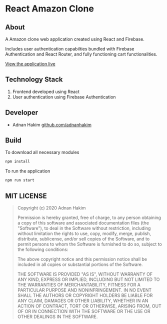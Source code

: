# React Amazon Clone

## About

A Amazon clone web application created using React and Firebase.

Includes user authentication capabilties bundled with Firebase Authentication and React Router, and fully functioning cart functionalities.

[View the application live](https://react-amazon-clone.herokuapp.com/)

## Technology Stack

1. Frontend developed using React
1. User authentication using Firebase Authentication

## Developer

-  Adnan Hakim [github.com/adnanhakim](https://github.com/adnanhakim)

## Build

To download all necessary modules

```javascript
npm install
```

To run the application

```javascript
npm run start
```

## MIT LICENSE

> Copyright (c) 2020 Adnan Hakim
>
> Permission is hereby granted, free of charge, to any person obtaining a copy
> of this software and associated documentation files (the "Software"), to deal
> in the Software without restriction, including without limitation the rights
> to use, copy, modify, merge, publish, distribute, sublicense, and/or sell
> copies of the Software, and to permit persons to whom the Software is
> furnished to do so, subject to the following conditions:
>
> The above copyright notice and this permission notice shall be included in all
> copies or substantial portions of the Software.
>
> THE SOFTWARE IS PROVIDED "AS IS", WITHOUT WARRANTY OF ANY KIND, EXPRESS OR
> IMPLIED, INCLUDING BUT NOT LIMITED TO THE WARRANTIES OF MERCHANTABILITY,
> FITNESS FOR A PARTICULAR PURPOSE AND NONINFRINGEMENT. IN NO EVENT SHALL THE
> AUTHORS OR COPYRIGHT HOLDERS BE LIABLE FOR ANY CLAIM, DAMAGES OR OTHER
> LIABILITY, WHETHER IN AN ACTION OF CONTRACT, TORT OR OTHERWISE, ARISING FROM,
> OUT OF OR IN CONNECTION WITH THE SOFTWARE OR THE USE OR OTHER DEALINGS IN THE
> SOFTWARE.
